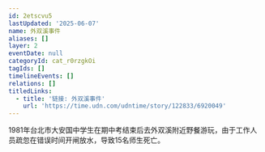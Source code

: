 ```yaml
---
id: 2etscvu5
lastUpdated: '2025-06-07'
name: 外双溪事件
aliases: []
layer: 2
eventDate: null
categoryId: cat_r0rzgkOi
tagIds: []
timelineEvents: []
relations: []
titledLinks:
  - title: '链接: 外双溪事件'
    url: 'https://time.udn.com/udntime/story/122833/6920049'
---
```

1981年台北市大安国中学生在期中考结束后去外双溪附近野餐游玩，由于工作人员疏忽在错误时间开闸放水，导致15名师生死亡。

